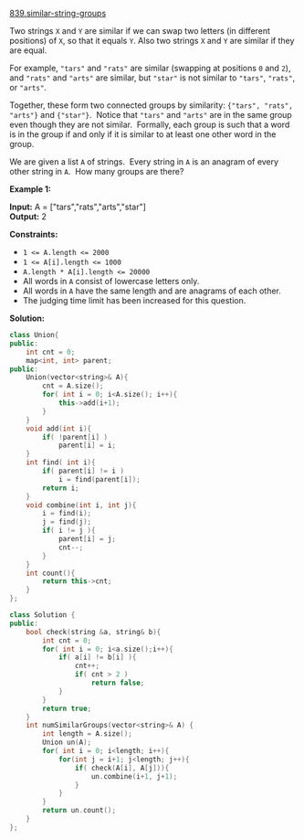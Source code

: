 [839.similar-string-groups](https://leetcode.com/problems/similar-string-groups/)  

Two strings `X` and `Y` are similar if we can swap two letters (in different positions) of `X`, so that it equals `Y`. Also two strings `X` and `Y` are similar if they are equal.

For example, `"tars"` and `"rats"` are similar (swapping at positions `0` and `2`), and `"rats"` and `"arts"` are similar, but `"star"` is not similar to `"tars"`, `"rats"`, or `"arts"`.

Together, these form two connected groups by similarity: `{"tars", "rats", "arts"}` and `{"star"}`.  Notice that `"tars"` and `"arts"` are in the same group even though they are not similar.  Formally, each group is such that a word is in the group if and only if it is similar to at least one other word in the group.

We are given a list `A` of strings.  Every string in `A` is an anagram of every other string in `A`.  How many groups are there?

**Example 1:**

**Input:** A = \["tars","rats","arts","star"\]  
**Output:** 2  

**Constraints:**

*   `1 <= A.length <= 2000`
*   `1 <= A[i].length <= 1000`
*   `A.length * A[i].length <= 20000`
*   All words in `A` consist of lowercase letters only.
*   All words in `A` have the same length and are anagrams of each other.
*   The judging time limit has been increased for this question.  



**Solution:**  

```cpp
class Union{
public:
    int cnt = 0;
    map<int, int> parent;
public:
    Union(vector<string>& A){
        cnt = A.size();
        for( int i = 0; i<A.size(); i++){
            this->add(i+1);
        }
    }
    void add(int i){
        if( !parent[i] )
            parent[i] = i;
    }
    int find( int i){
        if( parent[i] != i )
            i = find(parent[i]);
        return i;
    }
    void combine(int i, int j){
        i = find(i);
        j = find(j);
        if( i != j ){
            parent[i] = j;
            cnt--;
        }
    }
    int count(){
        return this->cnt;
    }
};

class Solution {
public:
    bool check(string &a, string& b){
        int cnt = 0;
        for( int i = 0; i<a.size();i++){
            if( a[i] != b[i] ){
                cnt++;
                if( cnt > 2 )
                    return false;
            }
        }
        return true;
    }
    int numSimilarGroups(vector<string>& A) {
        int length = A.size();
        Union un(A);
        for( int i = 0; i<length; i++){
            for(int j = i+1; j<length; j++){
                if( check(A[i], A[j])){
                    un.combine(i+1, j+1);
                }
            }
        }
        return un.count();
    }
};
```
      